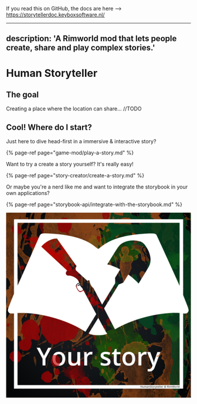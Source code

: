 If you read this on GitHub, the docs are here --> https://storytellerdoc.keyboxsoftware.nl/

---
description: 'A Rimworld mod that lets people create, share and play complex stories.'
---

# Human Storyteller

## The goal

Creating a place where the location can share... //TODO

## Cool! Where do I start?

Just here to dive head-first in a immersive & interactive story?

{% page-ref page="game-mod/play-a-story.md" %}

Want to try a create a story yourself? It's really easy!

{% page-ref page="story-creator/create-a-story.md" %}

Or maybe you're a nerd like me and want to integrate the storybook in your own applications?

{% page-ref page="storybook-api/integrate-with-the-storybook.md" %}

![](.gitbook/assets/book.png)



































































































